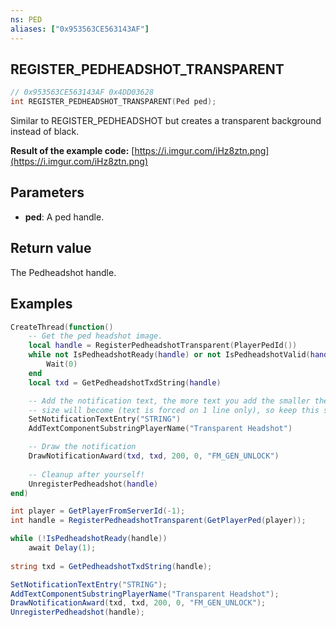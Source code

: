 ```yaml
---
ns: PED
aliases: ["0x953563CE563143AF"]
---
```

## REGISTER_PEDHEADSHOT_TRANSPARENT

```c
// 0x953563CE563143AF 0x4DD03628
int REGISTER_PEDHEADSHOT_TRANSPARENT(Ped ped);
```

Similar to REGISTER_PEDHEADSHOT but creates a transparent background instead of black.

**Result of the example code:**
[https://i.imgur.com/iHz8ztn.png](https://i.imgur.com/iHz8ztn.png)

## Parameters
* **ped**: A ped handle.

## Return value
The Pedheadshot handle.

## Examples
```lua
CreateThread(function()
    -- Get the ped headshot image.
    local handle = RegisterPedheadshotTransparent(PlayerPedId())
    while not IsPedheadshotReady(handle) or not IsPedheadshotValid(handle) do
        Wait(0)
    end
    local txd = GetPedheadshotTxdString(handle)

    -- Add the notification text, the more text you add the smaller the font
    -- size will become (text is forced on 1 line only), so keep this short!
    SetNotificationTextEntry("STRING")
    AddTextComponentSubstringPlayerName("Transparent Headshot")

    -- Draw the notification
    DrawNotificationAward(txd, txd, 200, 0, "FM_GEN_UNLOCK")
    
    -- Cleanup after yourself!
    UnregisterPedheadshot(handle)
end)
```

```csharp
int player = GetPlayerFromServerId(-1);
int handle = RegisterPedheadshotTransparent(GetPlayerPed(player));

while (!IsPedheadshotReady(handle))
    await Delay(1);
    
string txd = GetPedheadshotTxdString(handle);

SetNotificationTextEntry("STRING");
AddTextComponentSubstringPlayerName("Transparent Headshot");
DrawNotificationAward(txd, txd, 200, 0, "FM_GEN_UNLOCK");
UnregisterPedheadshot(handle);
```
